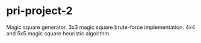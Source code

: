 # pri-project-2
Magic square generator. 3x3 magic square brute-force implementation. 4x4 and 5x5 magic square heuristic algorithm.
